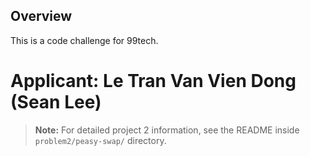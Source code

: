 ## Overview

This is a code challenge for 99tech.

# Applicant: Le Tran Van Vien Dong (Sean Lee)


> **Note:** For detailed project 2 information, see the README inside `problem2/peasy-swap/` directory.
